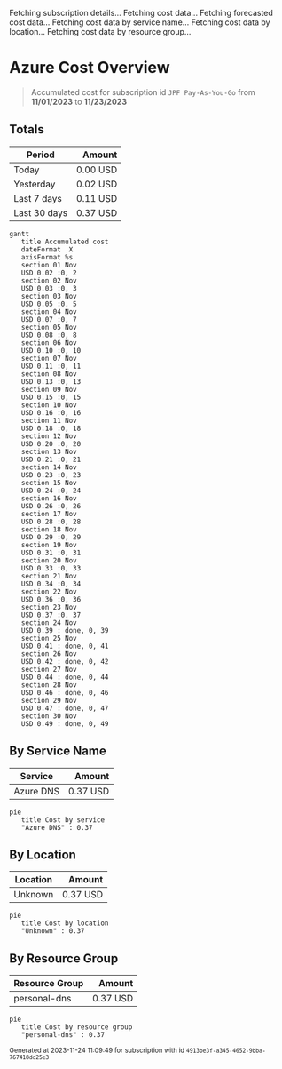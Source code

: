 Fetching subscription details...
Fetching cost data...
Fetching forecasted cost data...
Fetching cost data by service name...
Fetching cost data by location...
Fetching cost data by resource group...
# Azure Cost Overview

> Accumulated cost for subscription id `JPF Pay-As-You-Go` from **11/01/2023** to **11/23/2023**

## Totals

|Period|Amount|
|---|---:|
|Today|0.00 USD|
|Yesterday|0.02 USD|
|Last 7 days|0.11 USD|
|Last 30 days|0.37 USD|

```mermaid
gantt
   title Accumulated cost
   dateFormat  X
   axisFormat %s
   section 01 Nov
   USD 0.02 :0, 2
   section 02 Nov
   USD 0.03 :0, 3
   section 03 Nov
   USD 0.05 :0, 5
   section 04 Nov
   USD 0.07 :0, 7
   section 05 Nov
   USD 0.08 :0, 8
   section 06 Nov
   USD 0.10 :0, 10
   section 07 Nov
   USD 0.11 :0, 11
   section 08 Nov
   USD 0.13 :0, 13
   section 09 Nov
   USD 0.15 :0, 15
   section 10 Nov
   USD 0.16 :0, 16
   section 11 Nov
   USD 0.18 :0, 18
   section 12 Nov
   USD 0.20 :0, 20
   section 13 Nov
   USD 0.21 :0, 21
   section 14 Nov
   USD 0.23 :0, 23
   section 15 Nov
   USD 0.24 :0, 24
   section 16 Nov
   USD 0.26 :0, 26
   section 17 Nov
   USD 0.28 :0, 28
   section 18 Nov
   USD 0.29 :0, 29
   section 19 Nov
   USD 0.31 :0, 31
   section 20 Nov
   USD 0.33 :0, 33
   section 21 Nov
   USD 0.34 :0, 34
   section 22 Nov
   USD 0.36 :0, 36
   section 23 Nov
   USD 0.37 :0, 37
   section 24 Nov
   USD 0.39 : done, 0, 39
   section 25 Nov
   USD 0.41 : done, 0, 41
   section 26 Nov
   USD 0.42 : done, 0, 42
   section 27 Nov
   USD 0.44 : done, 0, 44
   section 28 Nov
   USD 0.46 : done, 0, 46
   section 29 Nov
   USD 0.47 : done, 0, 47
   section 30 Nov
   USD 0.49 : done, 0, 49
```

## By Service Name

|Service|Amount|
|---|---:|
|Azure DNS|0.37 USD|

```mermaid
pie
   title Cost by service
   "Azure DNS" : 0.37
```

## By Location

|Location|Amount|
|---|---:|
|Unknown|0.37 USD|

```mermaid
pie
   title Cost by location
   "Unknown" : 0.37
```

## By Resource Group

|Resource Group|Amount|
|---|---:|
|personal-dns|0.37 USD|

```mermaid
pie
   title Cost by resource group
   "personal-dns" : 0.37
```

<sup>Generated at 2023-11-24 11:09:49 for subscription with id `4913be3f-a345-4652-9bba-767418dd25e3`</sup>
